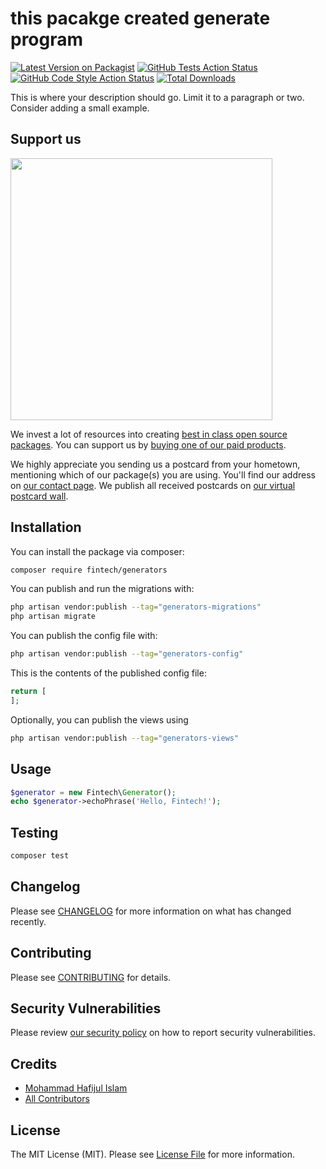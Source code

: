# this pacakge created generate program

[![Latest Version on Packagist](https://img.shields.io/packagist/v/fintech/generators.svg?style=flat-square)](https://packagist.org/packages/fintech/generators)
[![GitHub Tests Action Status](https://img.shields.io/github/actions/workflow/status/fintech/generators/run-tests.yml?branch=main&label=tests&style=flat-square)](https://github.com/fintech/generators/actions?query=workflow%3Arun-tests+branch%3Amain)
[![GitHub Code Style Action Status](https://img.shields.io/github/actions/workflow/status/fintech/generators/fix-php-code-style-issues.yml?branch=main&label=code%20style&style=flat-square)](https://github.com/fintech/generators/actions?query=workflow%3A"Fix+PHP+code+style+issues"+branch%3Amain)
[![Total Downloads](https://img.shields.io/packagist/dt/fintech/generators.svg?style=flat-square)](https://packagist.org/packages/fintech/generators)

This is where your description should go. Limit it to a paragraph or two. Consider adding a small example.

## Support us

[<img src="https://github-ads.s3.eu-central-1.amazonaws.com/generators.jpg?t=1" width="419px" />](https://spatie.be/github-ad-click/generators)

We invest a lot of resources into creating [best in class open source packages](https://spatie.be/open-source). You can support us by [buying one of our paid products](https://spatie.be/open-source/support-us).

We highly appreciate you sending us a postcard from your hometown, mentioning which of our package(s) you are using. You'll find our address on [our contact page](https://spatie.be/about-us). We publish all received postcards on [our virtual postcard wall](https://spatie.be/open-source/postcards).

## Installation

You can install the package via composer:

```bash
composer require fintech/generators
```

You can publish and run the migrations with:

```bash
php artisan vendor:publish --tag="generators-migrations"
php artisan migrate
```

You can publish the config file with:

```bash
php artisan vendor:publish --tag="generators-config"
```

This is the contents of the published config file:

```php
return [
];
```

Optionally, you can publish the views using

```bash
php artisan vendor:publish --tag="generators-views"
```

## Usage

```php
$generator = new Fintech\Generator();
echo $generator->echoPhrase('Hello, Fintech!');
```

## Testing

```bash
composer test
```

## Changelog

Please see [CHANGELOG](CHANGELOG.md) for more information on what has changed recently.

## Contributing

Please see [CONTRIBUTING](CONTRIBUTING.md) for details.

## Security Vulnerabilities

Please review [our security policy](../../security/policy) on how to report security vulnerabilities.

## Credits

- [Mohammad Hafijul Islam](https://github.com/hafijul233)
- [All Contributors](../../contributors)

## License

The MIT License (MIT). Please see [License File](LICENSE.md) for more information.
